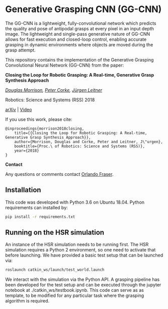 
# Generative Grasping CNN (GG-CNN)

The GG-CNN is a lightweight, fully-convolutional network which predicts the quality and pose of antipodal grasps at every pixel in an input depth image.  The lightweight and single-pass generative nature of GG-CNN allows for fast execution and closed-loop control, enabling accurate grasping in dynamic environments where objects are moved during the grasp attempt.

This repository contains the implementation of the Generative Grasping Convolutional Neural Network (GG-CNN) from the paper:

**Closing the Loop for Robotic Grasping: A Real-time, Generative Grasp Synthesis Approach**

*[Douglas Morrison](http://dougsm.com), [Peter Corke](http://petercorke.com), [Jürgen Leitner](http://juxi.net)*

Robotics: Science and Systems (RSS) 2018

[arXiv](https://arxiv.org/abs/1804.05172) | [Video](https://www.youtube.com/watch?v=7nOoxuGEcxA)

If you use this work, please cite:

```text
@inproceedings{morrison2018closing,
	title={{Closing the Loop for Robotic Grasping: A Real-time, Generative Grasp Synthesis Approach}},
	author={Morrison, Douglas and Corke, Peter and Leitner, J\"urgen},
	booktitle={Proc.\ of Robotics: Science and Systems (RSS)},
	year={2018}
}
```

**Contact**

Any questions or comments contact [Orlando Fraser](mailto:orlando.fraser@oriel.ox.ac.uk).

## Installation

This code was developed with Python 3.6 on Ubuntu 18.04.  Python requirements can installed by:

```bash
pip install -r requirements.txt
```

## Running on the HSR simulation

An instance of the HSR simulation needs to be running first. The HSR simulation requires a Python 2 environment, so one need to activate that before launching.  We have provided a basic test setup that can be launched via:

```bash
roslaunch catkin_ws/launch/test_world.launch
```

We interact with the simulation via the Python API. A grasping pipeline has been developed for the test setup and can be executed through the jupyter notebook at ./catkin_ws/testbook.ipynb. This code can serve as as template, to be modified for any particular task where the grasping algorithm is required. 

